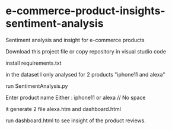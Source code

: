 # e-commerce-product-insights-sentiment-analysis

Sentiment analysis and insight for e-commerce products


Download this project file or copy repository in visual studio code

install requirements.txt


in the dataset I only analysed for 2 products "iphone11 and alexa"


run SentimentAnalysis.py



Enter product name Either : iphone11 or alexa // No space


it generate 2 file alexa.htm and dashboard.html


run dashboard.html to see insight of the product reviews.
